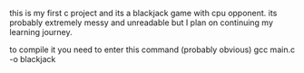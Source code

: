 this is my first c project and its a blackjack game with cpu opponent. its probably extremely messy and unreadable but I plan on continuing my learning journey. 

to compile it you need to enter this command (probably obvious)
gcc main.c -o blackjack
